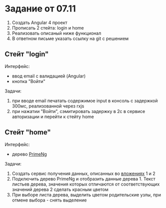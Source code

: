 # Задание от 07.11

1. Создать Angular 4 проект
1. Прописать 2 стейта: login и home
1. Реализовать описаный ниже функционал
1. В ответном письме указать ссылку на git с решением

## Стейт "login"

Интерфейс:

- ввод email с валидацией (Angular)
- кнопка "Войти"

Задачи:

1. при вводе email печатать содержимое input в консоль с задержкой 300мс, реализованной через rxjs
1. при нажатии "Войти", сэмитировать задержку в 2с в сервисе авторизации и перейти к стейту home

## Стейт "home"

Интерфейс:

- дерево [PrimeNg](https://www.primefaces.org/primeng/#/tree)

Задачи:

1. Создать сервис получения данных, описанных во [вложениях](attachment) 1 и 2 
1. Подключить дерево PrimeNg и отобразить данные дерева 1. Текст листьев дерева, значения которых отличаются от соответствующих значений дерева 2 сделать красным цветом
1. При выборе листа дерева, выделить цветом родительские узлы, при отмене выбора - снять выделение
